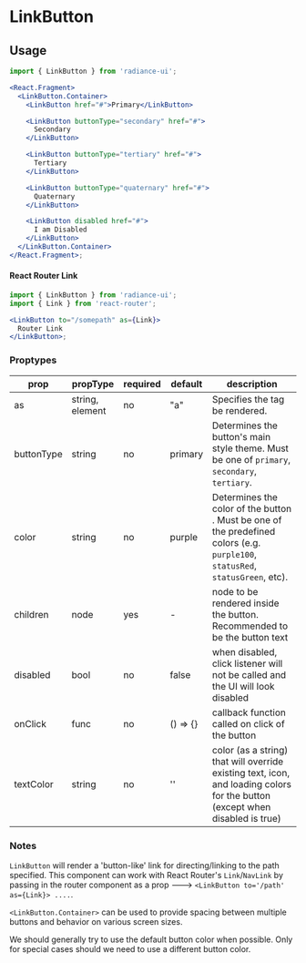 # LinkButton

## Usage

```jsx
import { LinkButton } from 'radiance-ui';

<React.Fragment>
  <LinkButton.Container>
    <LinkButton href="#">Primary</LinkButton>

    <LinkButton buttonType="secondary" href="#">
      Secondary
    </LinkButton>

    <LinkButton buttonType="tertiary" href="#">
      Tertiary
    </LinkButton>

    <LinkButton buttonType="quaternary" href="#">
      Quaternary
    </LinkButton>

    <LinkButton disabled href="#">
      I am Disabled
    </LinkButton>
  </LinkButton.Container>
</React.Fragment>;
```

#### React Router Link

```jsx
import { LinkButton } from 'radiance-ui';
import { Link } from 'react-router';

<LinkButton to="/somepath" as={Link}>
  Router Link
</LinkButton>;
```

<!-- STORY -->

### Proptypes

| prop       | propType        | required | default  | description                                                                                                                    |
| ---------- | --------------- | -------- | -------- | ------------------------------------------------------------------------------------------------------------------------------ |
| as         | string, element | no       | "a"      | Specifies the tag be rendered.                                                                                                 |
| buttonType | string          | no       | primary  | Determines the button's main style theme. Must be one of `primary`, `secondary`, `tertiary`.                                   |
| color      | string          | no       | purple   | Determines the color of the button . Must be one of the predefined colors (e.g. `purple100`, `statusRed`, `statusGreen`, etc). |
| children   | node            | yes      | -        | node to be rendered inside the button. Recommended to be the button text                                                       |
| disabled   | bool            | no       | false    | when disabled, click listener will not be called and the UI will look disabled                                                 |
| onClick    | func            | no       | () => {} | callback function called on click of the button                                                                                |
| textColor  | string          | no       | ''       | color (as a string) that will override existing text, icon, and loading colors for the button (except when disabled is true)   |

### Notes

`LinkButton` will render a 'button-like' link for directing/linking to the path
specified. This component can work with React Router's `Link`/`NavLink` by passing
in the router component as a prop ---> `<LinkButton to='/path' as={Link}> ....`.

`<LinkButton.Container>` can be used to provide spacing between multiple
buttons and behavior on various screen sizes.

We should generally try to use the default button color when possible. Only for special cases should we need to use a different button color.
